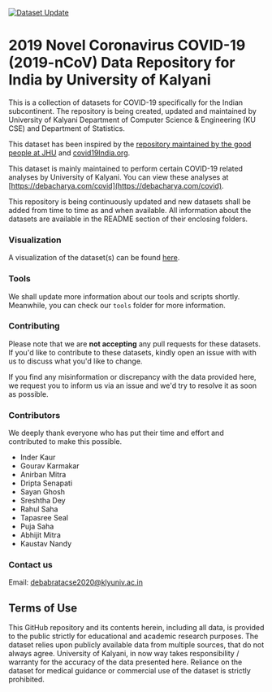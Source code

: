[![Dataset Update](https://github.com/kalyaniuniversity/COVID-19-Datasets/actions/workflows/Automation.yml/badge.svg?branch=master&event=schedule)](https://github.com/kalyaniuniversity/COVID-19-Datasets/actions/workflows/Automation.yml)


# 2019 Novel Coronavirus COVID-19 (2019-nCoV) Data Repository for India by University of Kalyani

This is a collection of datasets for COVID-19 specifically for the Indian subcontinent. The repository is being created, updated and maintained by University of Kalyani Department of Computer Science & Engineering (KU CSE) and Department of Statistics.

This dataset has been inspired by the [repository maintained by the good people at JHU](https://github.com/CSSEGISandData/COVID-19) and [covid19India.org](https://github.com/covid19india).

This dataset is mainly maintained to perform certain COVID-19 related analyses by University of Kalyani. You can view these analyses at [https://debacharya.com/covid](https://debacharya.com/covid).

This repository is being continuously updated and new datasets shall be added from time to time as and when available. All information about the datasets are available in the README section of their enclosing folders.

### Visualization
A visualization of the dataset(s) can be found [here](https://debacharya.com/covid).

### Tools
We shall update more information about our tools and scripts shortly. Meanwhile, you can check our `tools` folder for more information.

### Contributing
Please note that we are **not accepting** any pull requests for these datasets. If you'd like to contribute to these datasets, kindly open an issue with with us to discuss what you'd like to change.

If you find any misinformation or discrepancy with the data provided here, we request you to inform us via an issue and we'd try to resolve it as soon as possible.

### Contributors

We deeply thank everyone who has put their time and effort and contributed to make this possible.

* Inder Kaur
* Gourav Karmakar
* Anirban Mitra
* Dripta Senapati
* Sayan Ghosh
* Sreshtha Dey
* Rahul Saha
* Tapasree Seal
* Puja Saha
* Abhijit Mitra
* Kaustav Nandy

### Contact us

Email: [debabratacse2020@klyuniv.ac.in](mailto:debabratacse2020@klyuniv.ac.in)

## Terms of Use
This GitHub repository and its contents herein, including all data, is provided to the public strictly for educational and academic research purposes. The dataset relies upon publicly available data from multiple sources, that do not always agree. University of Kalyani, in now way takes responsibility / warranty for the accuracy of the data presented here. Reliance on the dataset for medical guidance or commercial use of the dataset is strictly prohibited.
